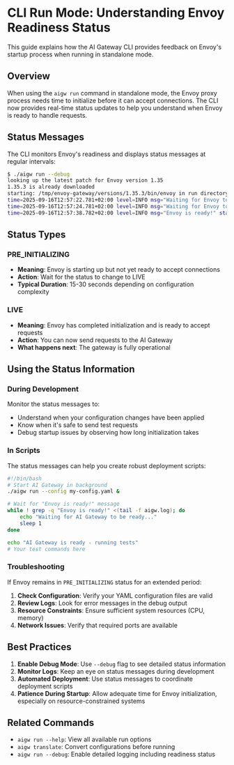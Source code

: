 # CLI Run Mode: Understanding Envoy Readiness Status

This guide explains how the AI Gateway CLI provides feedback on Envoy's startup process when running in standalone mode.

## Overview

When using the `aigw run` command in standalone mode, the Envoy proxy process needs time to initialize before it can accept connections. The CLI now provides real-time status updates to help you understand when Envoy is ready to handle requests.

## Status Messages

The CLI monitors Envoy's readiness and displays status messages at regular intervals:

```bash
$ ./aigw run --debug
looking up the latest patch for Envoy version 1.35
1.35.3 is already downloaded
starting: /tmp/envoy-gateway/versions/1.35.3/bin/envoy in run directory /tmp/envoy-gateway/runs/1758020241848418000
time=2025-09-16T12:57:22.781+02:00 level=INFO msg="Waiting for Envoy to be ready..." status=PRE_INITIALIZING
time=2025-09-16T12:57:24.781+02:00 level=INFO msg="Waiting for Envoy to be ready..." status=PRE_INITIALIZING
time=2025-09-16T12:57:38.782+02:00 level=INFO msg="Envoy is ready!" status=LIVE
```

## Status Types

### PRE_INITIALIZING
- **Meaning**: Envoy is starting up but not yet ready to accept connections
- **Action**: Wait for the status to change to LIVE
- **Typical Duration**: 15-30 seconds depending on configuration complexity

### LIVE
- **Meaning**: Envoy has completed initialization and is ready to accept requests
- **Action**: You can now send requests to the AI Gateway
- **What happens next**: The gateway is fully operational

## Using the Status Information

### During Development
Monitor the status messages to:
- Understand when your configuration changes have been applied
- Know when it's safe to send test requests
- Debug startup issues by observing how long initialization takes

### In Scripts
The status messages can help you create robust deployment scripts:

```bash
#!/bin/bash
# Start AI Gateway in background
./aigw run --config my-config.yaml &

# Wait for "Envoy is ready!" message
while ! grep -q "Envoy is ready!" <(tail -f aigw.log); do
    echo "Waiting for AI Gateway to be ready..."
    sleep 1
done

echo "AI Gateway is ready - running tests"
# Your test commands here
```

### Troubleshooting

If Envoy remains in `PRE_INITIALIZING` status for an extended period:

1. **Check Configuration**: Verify your YAML configuration files are valid
2. **Review Logs**: Look for error messages in the debug output
3. **Resource Constraints**: Ensure sufficient system resources (CPU, memory)
4. **Network Issues**: Verify that required ports are available

## Best Practices

1. **Enable Debug Mode**: Use `--debug` flag to see detailed status information
2. **Monitor Logs**: Keep an eye on status messages during development
3. **Automated Deployment**: Use status messages to coordinate deployment scripts
4. **Patience During Startup**: Allow adequate time for Envoy initialization, especially on resource-constrained systems

## Related Commands

- `aigw run --help`: View all available run options
- `aigw translate`: Convert configurations before running
- `aigw run --debug`: Enable detailed logging including readiness status